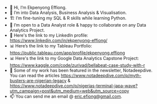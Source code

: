 - 👋 Hi, I’m Ekpenyong Effiong.
- 👀 I’m into Data Analysis, Business Analysis & Visualisation.
- 🏗️ I’m fine-tuning my SQL & R skills while learning Python.
- 💞️ I’m open to a Data Analyst role & happy to collaborate on any Data Analytics Project.
- 💼 Here's the link to my LinkedIn profile: https://www.linkedin.com/in/ekpenyong-effiong/
- 📊 Here’s the link to my Tableau Portfolio: https://public.tableau.com/app/profile/ekpenyong.effiong
- 📊 Here's the link to my Google Data Analytics Capstone Project: https://www.kaggle.com/code/zurivad/bellabeat-case-study-with-r
- 📰 Some of my work has been featured in the newsletter, Notadeepdive. You can read the articles https://www.notadeepdive.com/p/myth-busters-are-nigerian-legacy & https://www.notadeepdive.com/p/nigerias-terminal-japa-wave?utm_campaign=post&utm_medium=web&utm_source=copy
- 📫 You can send me an email @ eric.efiong@gmail.com.

<!---
zurivad7/zurivad7 is a ✨ special ✨ repository because its `README.md` (this file) appears on your GitHub profile.
You can click the Preview link to take a look at your changes.
--->
